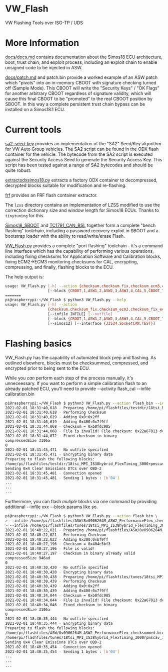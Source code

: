 # VW_Flash
VW Flashing Tools over ISO-TP / UDS

# More Information
[docs/docs.md](docs/docs.md) contains documentation about the Simos18 ECU architecture, boot, trust chain, and exploit process, including an exploit chain to enable unsigned code to be injected in ASW.

[docs/patch.md](docs/patch.md) and patch.bin provide a worked example of an ASW patch which "pivots" into an in-memory CBOOT with signature checking turned off (Sample Mode). This CBOOT will write the "Security Keys" / "OK Flags" for another arbitrary CBOOT regardless of signature validity, which will cause this final CBOOT to be "promoted" to the real CBOOT position by SBOOT. In this way a complete persistent trust chain bypass can be installed on a Simos18.1 ECU.

# Current tools
[sa2-seed-key](https://github.com/bri3d/sa2_seed_key) provides an implementation of the "SA2" Seed/Key algorithm for VW Auto Group vehicles. The SA2 script can be found in the ODX flash container for the vehicle. The bytecode from the SA2 script is executed against the Security Access Seed to generate the Security Access Key. This script has been tested against a range of SA2 bytecodes and should be quite robust.

[extractodxsimos18.py](extractodxsimos18.py) extracts a factory ODX container to decompressed, decrypted blocks suitable for modification and re-flashing.

[frf](frf) provides an FRF flash container extractor.

The `lzss` directory contains an implementation of LZSS modified to use the correction dictionary size and window length for Simos18 ECUs. Thanks to `tinytuning` for this.

[Simos18_SBOOT](https://github.com/bri3d/Simos18_SBOOT) and [TC1791_CAN_BSL](https://github.com/bri3d/TC1791_CAN_BSL) together form a complete "bench flashing" toolchain, including a password recovery exploit in SBOOT and a bootstrap loader with the ability to read/write/erase Flash.

[VW_Flash.py](VW_Flash.py) provides a complete "port flashing" toolchain - it's a command line interface which has the capability of performing various operations, including fixing checksums for Application Software and Calibration blocks, fixing ECM2->ECM3 monitoring checksums for CAL, encrypting, compressing, and finally, flashing blocks to the ECU.

The help output is:

```bash
usage: VW_Flash.py [-h] --action {checksum,checksum_fix,checksum_ecm3,checksum_fix_ecm3,lzss,encrypt,prepare,flash_cal,flash_bin,flash_prepared,get_ecu_info} [--infile INFILE] [--outfile]
                   [--block {CBOOT,1,ASW1,2,ASW2,3,ASW3,4,CAL,5,CBOOT_TEMP,6,PATCH_ASW1,7,PATCH_ASW2,8,PATCH_ASW3,9}] [--simos12] [--is_early] [--interface {J2534,SocketCAN,8Devices,TEST}]
=======
pi@raspberrypi:~/VW_Flash $ python3 VW_Flash.py --help
usage: VW_Flash.py [-h] --action
                   {checksum,checksum_fix,checksum_ecm3,checksum_fix_ecm3,lzss,encrypt,prepare,flash_cal,flash_bin,flash_prepared,get_ecu_info}
                   [--infile INFILE] [--outfile]
                   [--block {CBOOT,1,ASW1,2,ASW2,3,ASW3,4,CAL,5,CBOOT_TEMP,6,PATCH_ASW1,7,PATCH_ASW2,8,PATCH_ASW3,9}]
                   [--simos12] [--interface {J2534,SocketCAN,TEST}]
```


# Flashing basics
VW_Flash.py has the capability of automated block prep and flashing.  As outlined elsewhere, blocks must be checksummed, compressed, and encrypted prior to being sent to the ECU.



While you *can* perform each step of the process manually, it's unneceessary.  If you want to perform a simple calibration flash to an already patched ECU, you'll need to provide --activity flash_cal --infile calibration.bin

```bash
pi@raspberrypi:~/VW_Flash $ python3 VW_Flash.py --action flash_bin --infile /home/pi/flashfiles/testdir/18tsi_MPI_IS38hybrid_FlexTiming_3000rpmscav_1.9bar_500nm.bin --block CAL
2021-02-01 18:31:40,618 - Preparing /home/pi/flashfiles/testdir/18tsi_MPI_IS38hybrid_FlexTiming_3000rpmscav_1.9bar_500nm.bin for flashing as block 5
2021-02-01 18:31:40,618 - Performing Checksum
2021-02-01 18:31:40,619 - Adding 0x0:0x2ff
2021-02-01 18:31:40,619 - Adding 0x400:0x7f9ff
2021-02-01 18:31:44,068 - Checksum = 0xb0fdc985
2021-02-01 18:31:44,068 - File is invalid! File checksum: 0x22a67813 does not match 0xb0fdc985
2021-02-01 18:31:44,072 - Fixed checksum in binary
compressedSize 3106a
0
2021-02-01 18:31:45,471 - No outfile specified
2021-02-01 18:31:45,471 - Encrypting binary data
Preparing to flash the following blocks:
/home/pi/flashfiles/testdir/18tsi_MPI_IS38hybrid_FlexTiming_3000rpmscav_1.9bar_500nm.bin = 5
Sending 0x4 Clear Emissions DTCs over OBD-2
2021-02-01 18:31:45,481 - Connection opened
2021-02-01 18:31:45,481 - Sending 1 bytes : [b'04']
...
...
...
```

Furthermore, you can flash *muliple* blocks via one command by providing additional --infile xxx --block params like so.

```bash
pi@raspberrypi:~/VW_Flash $ python3 VW_Flash.py --action flash_bin \
> --infile /home/pi/flashfiles/ASW/8v0906264M_ASW2_PerformanceFlex_checksummed.bin --block ASW2 \
> --infile /home/pi/flashfiles/tunes/18tsi_MPI_IS38hybrid_FlexTiming_3000rpmscav_1.9bar_500nm.bin --block CAL
2021-02-01 18:40:22,021 - Preparing /home/pi/flashfiles/ASW/8v0906264M_ASW2_PerformanceFlex_checksummed.bin for flashing as block 3
2021-02-01 18:40:22,021 - Performing Checksum
2021-02-01 18:40:22,022 - Adding 0x300:0xbf9ff
2021-02-01 18:40:27,196 - Checksum = 0x404e5bf3
2021-02-01 18:40:27,196 - File is valid!
2021-02-01 18:40:27,197 - Checksum in binary already valid
compressedSize 946ad
0
2021-02-01 18:40:30,420 - No outfile specified
2021-02-01 18:40:30,420 - Encrypting binary data
2021-02-01 18:40:30,438 - Preparing /home/pi/flashfiles/tunes/18tsi_MPI_IS38hybrid_FlexTiming_3000rpmscav_1.9bar_500nm.bin for flashing as block 5
2021-02-01 18:40:30,439 - Performing Checksum
2021-02-01 18:40:30,439 - Adding 0x0:0x2ff
2021-02-01 18:40:30,439 - Adding 0x400:0x7f9ff
2021-02-01 18:40:34,044 - Checksum = 0xb0fdc985
2021-02-01 18:40:34,044 - File is invalid! File checksum: 0x22a67813 does not match 0xb0fdc985
2021-02-01 18:40:34,046 - Fixed checksum in binary
compressedSize 3106a
0
2021-02-01 18:40:35,444 - No outfile specified
2021-02-01 18:40:35,444 - Encrypting binary data
Preparing to flash the following blocks:
/home/pi/flashfiles/ASW/8v0906264M_ASW2_PerformanceFlex_checksummed.bin = 3
/home/pi/flashfiles/tunes/18tsi_MPI_IS38hybrid_FlexTiming_3000rpmscav_1.9bar_500nm.bin = 5
Sending 0x4 Clear Emissions DTCs over OBD-2
2021-02-01 18:40:35,454 - Connection opened
2021-02-01 18:40:35,454 - Sending 1 bytes : [b'04']
...
...
...
```

